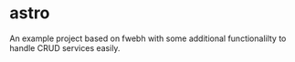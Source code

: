 # astro
An example project based on fwebh with some additional functionalilty to handle CRUD services easily.

